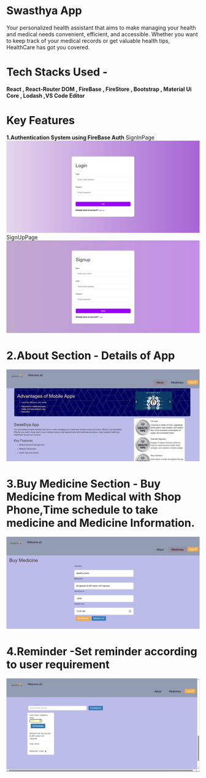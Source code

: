 # Swasthya App

Your personalized health assistant that aims to make managing your health and medical needs convenient, efficient, and accessible. Whether you want to keep track of your medical records or get valuable health tips, HealthCare has got you covered.

# Tech Stacks Used -
**React , React-Router DOM , FireBase , FireStore , Bootstrap , Material Ui Core , Lodash ,VS Code Editor**

# Key Features

**1.Authentication System using FireBase Auth**
SignInPage
![Signin Page](./App_imgs/Imgs/signin.jpg)
SignUpPage
![SignUp Page](./App_imgs/Imgs/signup.jpg)

# 2.About Section - Details of App 
![SignUp Page](./App_imgs/Imgs/about.jpg)

# 3.Buy Medicine Section - Buy Medicine from Medical with Shop Phone,Time schedule to take medicine and Medicine Information.
![SignUp Page](./App_imgs/Imgs/buy_medicine.jpg)

# 4.Reminder -Set reminder according to user requirement 
![SignUp Page](./App_imgs/Imgs/setReminder.jpg)

